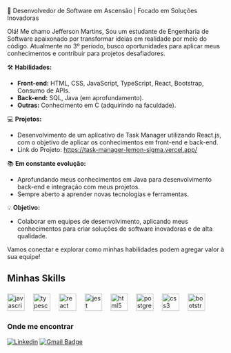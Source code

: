 

🚀 Desenvolvedor de Software em Ascensão | Focado em Soluções Inovadoras

Olá! Me chamo Jefferson Martins, Sou um estudante de Engenharia de Software apaixonado por transformar ideias em realidade por meio do código. Atualmente no 3º período, busco oportunidades para aplicar meus conhecimentos e contribuir para projetos desafiadores.

🛠️ **Habilidades:**

*   **Front-end:** HTML, CSS, JavaScript, TypeScript, React, Bootstrap, Consumo de APIs.
*   **Back-end:** SQL, Java (em aprofundamento).
*   **Outras:** Conhecimento em C (adquirindo na faculdade).

💻 **Projetos:**
*   Desenvolvimento de um aplicativo de Task Manager utilizando React.js, com o objetivo de aplicar os conhecimentos em front-end e back-end.
*   Link do Projeto: https://task-manager-lemon-sigma.vercel.app/

📚 **Em constante evolução:**
*   Aprofundando meus conhecimentos em Java para desenvolvimento back-end e integração com meus projetos.
*   Sempre aberto a aprender novas tecnologias e ferramentas.

💡 **Objetivo:**
*   Colaborar em equipes de desenvolvimento, aplicando meus conhecimentos para criar soluções de software inovadoras e de alta qualidade.

Vamos conectar e explorar como minhas habilidades podem agregar valor à sua equipe!

<h2 align="left">Minhas Skills</h2>

###

<div align="left">
  <img src="https://cdn.jsdelivr.net/gh/devicons/devicon/icons/javascript/javascript-original.svg" height="40" alt="javascript logo"  />
  <img width="12" />
  <img src="https://cdn.jsdelivr.net/gh/devicons/devicon/icons/typescript/typescript-original.svg" height="40" alt="typescript logo"  />
  <img width="12" />
  <img src="https://cdn.jsdelivr.net/gh/devicons/devicon/icons/react/react-original.svg" height="40" alt="react logo"  />
  <img width="12" />
  <img src="https://cdn.jsdelivr.net/gh/devicons/devicon/icons/jest/jest-plain.svg" height="40" alt="jest logo"  />
  <img width="12" />
  <img src="https://cdn.jsdelivr.net/gh/devicons/devicon/icons/html5/html5-original.svg" height="40" alt="html5 logo"  />
  <img width="12" />
  <img src="https://cdn.jsdelivr.net/gh/devicons/devicon/icons/postgresql/postgresql-original.svg" height="40" alt="postgresql logo"  />
  <img width="12" />
  <img src="https://cdn.jsdelivr.net/gh/devicons/devicon/icons/css3/css3-original.svg" height="40" alt="css3 logo"  />
  <img width="12" />
  <img src="https://cdn.jsdelivr.net/gh/devicons/devicon/icons/bootstrap/bootstrap-original.svg" height="40" alt="bootstrap logo"  />
</div>

###

<h3>Onde me encontrar</h3>

[![Linkedin](https://img.shields.io/badge/-Jefferson-blue?style=flat-square&logo=Linkedin&logoColor=white&link=https://www.linkedin.com/in/jefferson-martins-mendes/)](https://www.linkedin.com/in/jefferson-martins-mendes/)
[![Gmail Badge](https://img.shields.io/badge/-Jefferson-006bed?style=flat-square&logo=Gmail&logoColor=white&link=mailto:jeffersonmartinsmendes@gmail.com)](mailto:jeffersonmartinsmendes@gmail.com)

<!---
jeffmmartins/jeffmmartins is a ✨ special ✨ repository because its `README.md` (this file) appears on your GitHub profile.
You can click the Preview link to take a look at your changes.
--->



